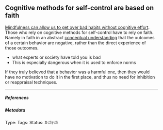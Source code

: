 ## Cognitive methods for self-control are based on faith

[Mindfulness can allow us to get over bad habits without cognitive effort](Mindfulness%20can%20allow%20us%20to%20get%20over%20bad%20habits%20without%20cognitive%20effort.md). Those who rely on cognitive methods for self-control have to rely on faith. Namely in faith in an abstract [conceptual understanding](Conceptual%20understanding.md) that the outcomes of a certain behavior are negative, rather than the direct experience of those outcomes. 

* what experts or society have told you is bad
* This is especially dangerous when it is used to enforce norms

If they truly believed that a behavior was a harmful one, then they would have no motivation to do it in the first place, and thus no need for inhibition or reappraisal techniques. 

---

##### References

##### Metadata

Type: 
Tags:
Status: #⛅️/⛅️
